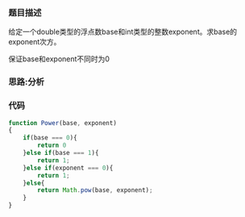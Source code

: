 ### 题目描述
给定一个double类型的浮点数base和int类型的整数exponent。求base的exponent次方。

保证base和exponent不同时为0



### 思路:分析

### 代码

```js
function Power(base, exponent)
{
    if(base === 0){
        return 0
    }else if(base === 1){
        return 1;
    }else if(exponent === 0){
        return 1;
    }else{
        return Math.pow(base, exponent);
    }
}
```

